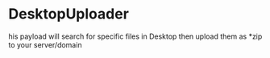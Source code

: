 # DesktopUploader
 his payload will search for specific files in Desktop then upload them as *zip to your server/domain

